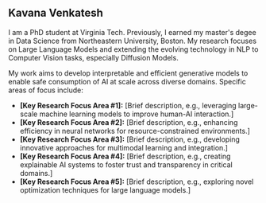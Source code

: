 ## Kavana Venkatesh

I am a PhD student at Virginia Tech. Previously, I earned my master's degee in Data Science from Northeastern University, Boston. My research focuses on Large Language Models and extending the evolving technology in NLP to Computer Vision tasks, especially Diffusion Models.

My work aims to develop interpretable and efficient generative models to enable safe consumption of AI at scale across diverse domains. Specific areas of focus include:

- **[Key Research Focus Area #1]:** [Brief description, e.g., leveraging large-scale machine learning models to improve human-AI interaction.]
- **[Key Research Focus Area #2]:** [Brief description, e.g., enhancing efficiency in neural networks for resource-constrained environments.]
- **[Key Research Focus Area #3]:** [Brief description, e.g., developing innovative approaches for multimodal learning and integration.]
- **[Key Research Focus Area #4]:** [Brief description, e.g., creating explainable AI systems to foster trust and transparency in critical domains.]
- **[Key Research Focus Area #5]:** [Brief description, e.g., exploring novel optimization techniques for large language models.]

